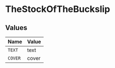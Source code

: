 # TheStockOfTheBuckslip


## Values

| Name    | Value   |
| ------- | ------- |
| `TEXT`  | text    |
| `COVER` | cover   |